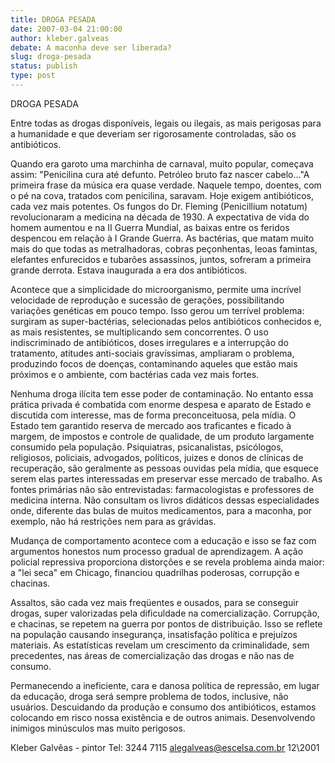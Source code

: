 ```yaml
---
title: DROGA PESADA
date: 2007-03-04 21:00:00
author: kleber.galveas
debate: A maconha deve ser liberada?
slug: droga-pesada
status: publish 
type: post
---
```


DROGA PESADA  

  

Entre todas as drogas disponíveis, legais ou ilegais, as mais perigosas para a humanidade e que deveriam ser rigorosamente controladas, são os antibióticos.  

Quando era garoto uma marchinha de carnaval, muito popular, começava assim: "Penicilina cura até defunto. Petróleo bruto faz nascer cabelo..."A primeira frase da música era quase verdade. Naquele tempo, doentes, com o pé na cova, tratados com penicilina, saravam. Hoje exigem antibióticos, cada vez mais potentes. Os fungos do Dr. Fleming (Penicillium notatum) revolucionaram a medicina na década de 1930. A expectativa de vida do homem aumentou e na II Guerra Mundial, as baixas entre os feridos despencou em relação à I Grande Guerra. As bactérias, que matam muito mais do que todas as metralhadoras, cobras peçonhentas, leoas famintas, elefantes enfurecidos e tubarões assassinos, juntos, sofreram a primeira grande derrota. Estava inaugurada a era dos antibióticos.  

Acontece que a simplicidade do microorganismo, permite uma incrível velocidade de reprodução e sucessão de gerações, possibilitando variações genéticas em pouco tempo. Isso gerou um terrível problema: surgiram as super-bactérias, selecionadas pelos antibióticos conhecidos e, as mais resistentes, se multiplicando sem concorrentes. O uso indiscriminado de antibióticos, doses irregulares e a interrupção do tratamento, atitudes anti-sociais gravíssimas, ampliaram o problema, produzindo focos de doenças, contaminando aqueles que estão mais próximos e o ambiente, com bactérias cada vez mais fortes.   

Nenhuma droga ilícita tem esse poder de contaminação. No entanto essa prática privada é combatida com enorme despesa e aparato de Estado e discutida com interesse, mas de forma preconceituosa, pela mídia. O Estado tem garantido reserva de mercado aos traficantes e ficado à margem, de impostos e controle de qualidade, de um produto largamente consumido pela população. Psiquiatras, psicanalistas, psicólogos, religiosos, policiais, advogados, políticos, juizes e donos de clínicas de recuperação, são geralmente as pessoas ouvidas pela mídia, que esquece serem elas partes interessadas em preservar esse mercado de trabalho. As fontes primárias não são entrevistadas: farmacologistas e professores de medicina interna. Não consultam os livros didáticos dessas especialidades onde, diferente das bulas de muitos medicamentos, para a maconha, por exemplo, não há restrições nem para as grávidas.  

Mudança de comportamento acontece com a educação e isso se faz com argumentos honestos num processo gradual de aprendizagem. A ação policial repressiva proporciona distorções e se revela problema ainda maior: a "lei seca" em Chicago, financiou quadrilhas poderosas, corrupção e chacinas.  

Assaltos, são cada vez mais freqüentes e ousados, para se conseguir drogas, super valorizadas pela dificuldade na comercialização. Corrupção, e chacinas, se repetem na guerra por pontos de distribuição. Isso se reflete na população causando insegurança, insatisfação política e prejuízos materiais. As estatísticas revelam um crescimento da criminalidade, sem precedentes, nas áreas de comercialização das drogas e não nas de consumo.  

Permanecendo a ineficiente, cara e danosa política de repressão, em lugar da educação, droga será sempre problema de todos, inclusive, não usuários. Descuidando da produção e consumo dos antibióticos, estamos colocando em risco nossa existência e de outros animais. Desenvolvendo inimigos minúsculos mas muito perigosos.  

Kleber Galvêas - pintor Tel: 3244 7115 alegalveas@escelsa.com.br 12\2001
